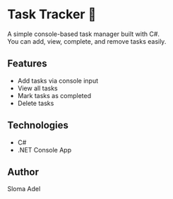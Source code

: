 # Task Tracker 📝

A simple console-based task manager built with C#.  
You can add, view, complete, and remove tasks easily.

## Features
- Add tasks via console input
- View all tasks
- Mark tasks as completed
- Delete tasks

## Technologies
- C#
- .NET Console App

## Author
Sloma Adel
